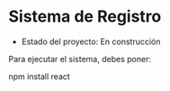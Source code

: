 <h1> Sistema de Registro</h1>

- Estado del proyecto: En construcción 

Para ejecutar el sistema, debes poner:

npm install react
